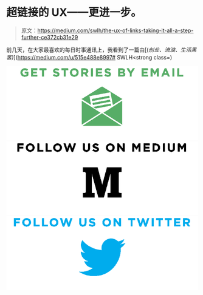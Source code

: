 # 超链接的 UX——更进一步。

> 原文：<https://medium.com/swlh/the-ux-of-links-taking-it-all-a-step-further-ce372cb31e29>

前几天，在大家最喜欢的每日时事通讯上，我看到了一篇由[(*创业、流浪、生活黑客)*](https://medium.com/u/515e488e8997# SWLH</strong></a><strong class=)

[![](img/de26c089e79a3a2a25d2b750ff6db50f.png)](http://supply.us9.list-manage.com/subscribe?u=310af6eb2240d299c7032ef6c&id=d28d8861ad)[![](img/f47a578114e0a96bdfabc3a5400688d5.png)](https://medium.com/swlh)[![](img/c1351daa9c4f0c8ac516addb60c82f6b.png)](https://twitter.com/swlh_)